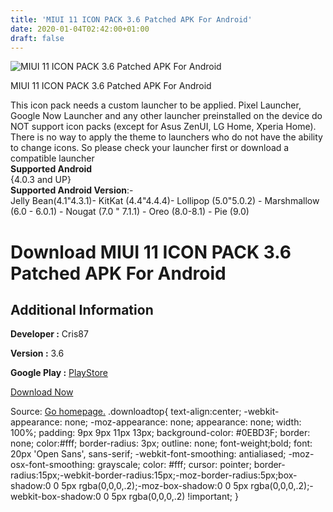 ```yaml
---
title: 'MIUI 11 ICON PACK 3.6 Patched APK For Android'
date: 2020-01-04T02:42:00+01:00
draft: false
---
```


![MIUI 11 ICON PACK 3.6 Patched APK For Android](https://i0.wp.com/apkhome.net/wp-content/uploads/2020/01/MIUI-11-ICON-PACK-3.6-Patched.png "MIUI 11 ICON PACK 3.6 Patched APK For Android")

  

MIUI 11 ICON PACK 3.6 Patched APK For Android

This icon pack needs a custom launcher to be applied. Pixel Launcher, Google Now Launcher and any other launcher preinstalled on the device do NOT support icon packs (except for Asus ZenUI, LG Home, Xperia Home). There is no way to apply the theme to launchers who do not have the ability to change icons. So please check your launcher first or download a compatible launcher  
**Supported Android**  
{4.0.3 and UP}  
**Supported Android Version**:-  
Jelly Bean(4.1"4.3.1)- KitKat (4.4"4.4.4)- Lollipop (5.0"5.0.2) - Marshmallow (6.0 - 6.0.1) - Nougat (7.0 " 7.1.1) - Oreo (8.0-8.1) - Pie (9.0)

Download MIUI 11 ICON PACK 3.6 Patched APK For Android
======================================================

Additional Information
----------------------

**Developer :** Cris87

**Version :** 3.6

**Google Play :** [PlayStore](https://play.google.com/store/apps/details?id=com.cris87.miui)

  

[Download Now](https://store4app.co/post/miui-11-icon-pack-3-6-patched-apk-for-android_1578074264)

  
Source: [Go homepage.](https://store4app.co/post/miui-11-icon-pack-3-6-patched-apk-for-android_1578074264) .downloadtop{ text-align:center; -webkit-appearance: none; -moz-appearance: none; appearance: none; width: 100%; padding: 9px 9px 11px 13px; background-color: #0EBD3F; border: none; color:#fff; border-radius: 3px; outline: none; font-weight;bold; font: 20px 'Open Sans', sans-serif; -webkit-font-smoothing: antialiased; -moz-osx-font-smoothing: grayscale; color: #fff; cursor: pointer; border-radius:15px;-webkit-border-radius:15px;-moz-border-radius:5px;box-shadow:0 0 5px rgba(0,0,0,.2);-moz-box-shadow:0 0 5px rgba(0,0,0,.2);-webkit-box-shadow:0 0 5px rgba(0,0,0,.2) !important; }